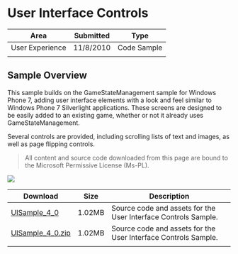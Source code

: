 # User Interface Controls

|Area|Submitted|Type|
|-|-|-|
User Experience|11/8/2010|Code Sample
||||

## Sample Overview

This sample builds on the GameStateManagement sample for Windows Phone 7, adding user interface elements with a look and feel similar to Windows Phone 7 Silverlight applications. These screens are designed to be easily added to an existing game, whether or not it already uses GameStateManagement.

Several controls are provided, including scrolling lists of text and images, as well as page flipping controls.

> All content and source code downloaded from this page are bound to the Microsoft Permissive License (Ms-PL).

![](https://github.com/simondarksidej/XNAGameStudio/blob/master/Images/uisample.png?raw=true)

Download | Size | Description
---|---|---|
[UISample_4_0](https://github.com/simondarksidej/XNAGameStudio/tree/master/Samples/UISample_4_0) | 1.02MB | Source code and assets for the User Interface Controls Sample.
[UISample_4_0.zip](https://github.com/simondarksidej/XNAGameStudioZips/raw/zips/UISample_4_0.zip) | 1.02MB | Source code and assets for the User Interface Controls Sample.
||||
